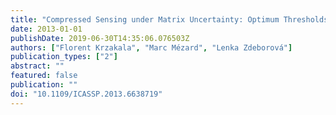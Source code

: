 ```yaml
---
title: "Compressed Sensing under Matrix Uncertainty: Optimum Thresholds and Robust Approximate Message Passing"
date: 2013-01-01
publishDate: 2019-06-30T14:35:06.076503Z
authors: ["Florent Krzakala", "Marc Mézard", "Lenka Zdeborová"]
publication_types: ["2"]
abstract: ""
featured: false
publication: ""
doi: "10.1109/ICASSP.2013.6638719"
---
```


